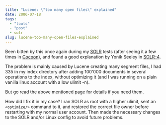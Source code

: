 ```yaml
---
title: "Lucene: \"too many open files\" explained"
date: 2006-07-18
tags: 
  - "tools"
  - "post"
  - solr
slug: lucene-too-many-open-files-explained
---
```


Been bitten by this once again during my [SOLR](http://incubator.apache.org/solr/) tests (after seeing it a few times in [Cocoon](http://cocoon.apache.org)), and found a good explanation by Yonik Seeley in [SOLR-4](http://issues.apache.org/jira/browse/SOLR-4#action_12370001).

The problem is mainly caused by Lucene creating many segment files, I had 335 in my index directory after adding 100'000 documents in several operations to the index, without optimizing it (and I was running on a plain vanilla linux account with a low ulimit -n).

But go read the above mentioned page for details if you need them.

How did I fix it in my case? I ran SOLR as root with a higher ulimit, sent an `<optimize/>` command to it, and restored the correct file owner before restarting with my normal user account. Then made the necessary changes to the SOLR and/or Linux config to avoid future problems.
